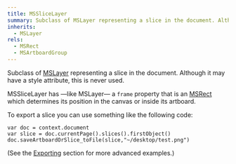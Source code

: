```yaml
---
title: MSSliceLayer
summary: Subclass of MSLayer representing a slice in the document. Although it may have a style attribute, this is never used.
inherits:
  - MSLayer
rels:
  - MSRect
  - MSArtboardGroup
---
```


Subclass of [MSLayer](/reference/class/MSLayer/) representing a slice in the document. Although it may have a style attribute, this is never used.

MSSliceLayer has —like MSLayer— a `frame` property that is an [MSRect](/reference/class/MSRect/) which determines its position in the canvas or inside its artboard.

To export a slice you can use something like the following code:

```
var doc = context.document
var slice = doc.currentPage().slices().firstObject()
doc.saveArtboardOrSlice_toFile(slice,"~/desktop/test.png")
```

(See the [Exporting](/examples/code/exporting/) section for more advanced examples.)
